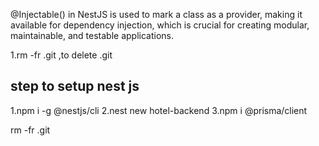 @Injectable() in NestJS is used to mark a class as a provider, making it available for dependency injection, which is crucial for creating modular, maintainable, and testable applications.

1.rm -fr .git ,to delete .git

## step to setup nest js

1.npm i -g @nestjs/cli
2.nest new hotel-backend
3.npm i @prisma/client

rm -fr .git
